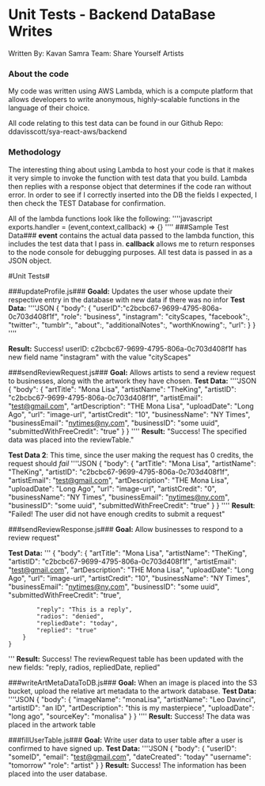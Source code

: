 # Unit Tests - Backend DataBase Writes
Written By: Kavan Samra
Team: Share Yourself Artists

### About the code ###
My code was written using AWS Lambda, which is a compute platform that allows
developers to write anonymous, highly-scalable functions in the language of their choice.

All code relating to this test data can be found in our Github Repo: ddavisscott/sya-react-aws/backend

### Methodology ###
The interesting thing about using Lambda to host your code is that it makes it very
simple to invoke the function with test data that you build. Lambda then replies with a 
response object that determines if the code ran without error. 
In order to see if I correctly inserted into the DB the fields I expected, I then check the TEST Database for confirmation.

All of the lambda functions look like the following:
''''javascript
    exports.handler = (event,context,callback) => {}
''''
###Sample Test Data###
**event** contains the actual data passed to the lambda function, this includes the test data
that I pass in. **callback** allows me to return responses to the node console for debugging
purposes. 
All test data is passed in as a JSON object.


#Unit Tests#

###updateProfile.js###
**Goald:** Updates the user whose update their respective entry in the 
database with new data if there was no infor
**Test Data:**
''''JSON
    {
        "body": {
            "userID":"c2bcbc67-9699-4795-806a-0c703d408f1f",
            "role": "business",
            "instagram": "cityScapes,
            "facebook":,
            "twitter":,
            "tumblr":,
            "about":,
            "additionalNotes":,
            "worthKnowing":,
            "url":
        }
    }
''''

**Result:** 
Success! 
userID: c2bcbc67-9699-4795-806a-0c703d408f1f 
has new field name "instagram" with the value "cityScapes"


###sendReviewRequest.js###
**Goal:** Allows artists to send a review request to businesses, along with the artwork they have chosen.
**Test Data:**
''''JSON
    {
        "body": {
            "artTitle": "Mona Lisa",
            "artistName": "TheKing",
            "artistID": "c2bcbc67-9699-4795-806a-0c703d408f1f",
            "artistEmail": "test@gmail.com",
            "artDescription": "THE Mona Lisa",
            "uploadDate": "Long Ago",
            "url": "image-url",
            "artistCredit": "10",
            "businessName": "NY Times",
            "businessEmail": "nytimes@ny.com",
            "businessID": "some uuid",
            "submittedWithFreeCredit": "true"
        }
    }
''''
**Result:** "Success! The specified data was placed into the reviewTable."

**Test Data 2**:
This time, since the user making the request has 0 credits, the request should *fail*
''''JSON
    {
        "body": {
            "artTitle": "Mona Lisa",
            "artistName": "TheKing",
            "artistID": "c2bcbc67-9699-4795-806a-0c703d408f1f",
            "artistEmail": "test@gmail.com",
            "artDescription": "THE Mona Lisa",
            "uploadDate": "Long Ago",
            "url": "image-url",
            "artistCredit": "0",
            "businessName": "NY Times",
            "businessEmail": "nytimes@ny.com",
            "businessID": "some uuid",
            "submittedWithFreeCredit": "true"
        }
    }
''''
**Result**: "Failed! The user did not have enough credits to submit a request"

###sendReviewResponse.js###
**Goal:** Allow businesses to respond to a review request"

**Test Data:**
'''
    {
        "body": {
            "artTitle": "Mona Lisa",
            "artistName": "TheKing",
            "artistID": "c2bcbc67-9699-4795-806a-0c703d408f1f",
            "artistEmail": "test@gmail.com",
            "artDescription": "THE Mona Lisa",
            "uploadDate": "Long Ago",
            "url": "image-url",
            "artistCredit": "10",
            "businessName": "NY Times",
            "businessEmail": "nytimes@ny.com",
            "businessID": "some uuid",
            "submittedWithFreeCredit": "true",

            "reply": "This is a reply",
            "radios": "denied",
            "repliedDate": "today",
            "replied": "true"
        }
    }
'''
**Result:** Success! The reviewRequest table has been updated with the new fields: "reply, radios, repliedDate, replied"

###writeArtMetaDataToDB.js###
**Goal:** When an image is placed into the S3 bucket, upload the relative art metadata to
the artwork database.
**Test Data:**
''''JSON
    {
        "body": {
            "imageName": "monaLisa",
            "artistName": "Leo Davinci",
            "artistID": "an ID",
            "artDescription": "this is my masterpiece",
            "uploadDate": "long ago",
            "sourceKey": "monalisa"
        }
    }
''''
**Result:** Success! The data was placed in the artwork table

###fillUserTable.js###
**Goal:** Write user data to user table after a user is confirmed to have signed up.
**Test Data:** 
''''JSON
    {
        "body": {
            "userID": "someID",
            "email": "test@gmail.com",
            "dateCreated": "today"
            "username": "tomorrow"
            "role": "artist"
        }
    }
**Result:** Success! The information has been placed into the user database.

